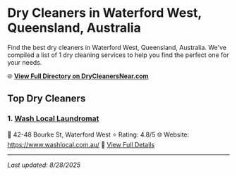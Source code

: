 # Dry Cleaners in Waterford West, Queensland, Australia

Find the best dry cleaners in Waterford West, Queensland, Australia. We've compiled a list of 1 dry cleaning services to help you find the perfect one for your needs.

🌐 **[View Full Directory on DryCleanersNear.com](https://drycleanersnear.com/city/Australia/Queensland/Waterford%20West)**

## Top Dry Cleaners

### 1. [Wash Local Laundromat](https://drycleanersnear.com/dryCleaner/68aa73d939cc7c0899005ed8/wash-local-laundromat)
📍 42-48 Bourke St, Waterford West
⭐ Rating: 4.8/5
🌐 Website: https://www.washlocal.com.au/
🔗 [View Full Details](https://drycleanersnear.com/dryCleaner/68aa73d939cc7c0899005ed8/wash-local-laundromat)


---

*Last updated: 8/28/2025*
